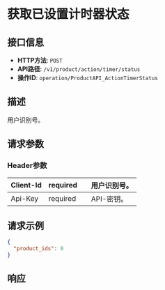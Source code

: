 # 获取已设置计时器状态

## 接口信息

- **HTTP方法**: `POST`
- **API路径**: `/v1/product/action/timer/status`
- **操作ID**: `operation/ProductAPI_ActionTimerStatus`

## 描述

用户识别号。

## 请求参数

### Header参数

| Client-Id | required |  | 用户识别号。 |
|---|---|---|---|
| Api-Key | required |  | API-密钥。 |

## 请求示例

```json
{
  "product_ids": 0
}
```

## 响应
